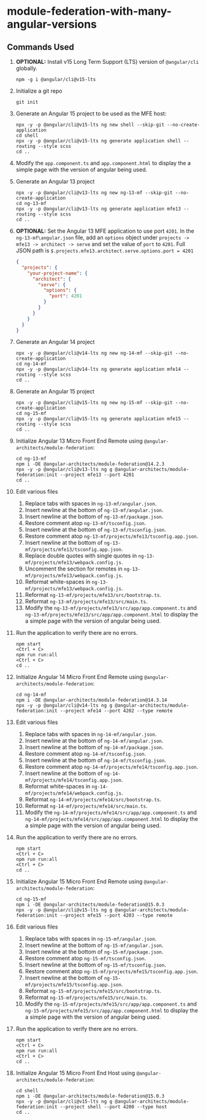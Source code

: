 # module-federation-with-many-angular-versions

## Commands Used

1. **OPTIONAL:** Install v15 Long Term Support (LTS) version of `@angular/cli` globally.

    ```shell
    npm -g i @angular/cli@v15-lts
    ```

1. Initialize a git repo

    ```shell
    git init
    ```

1. Generate an Angular 15 project to be used as the MFE host:

    ```shell
    npx -y -p @angular/cli@v15-lts ng new shell --skip-git --no-create-application
    cd shell
    npx -y -p @angular/cli@v15-lts ng generate application shell --routing --style scss
    cd ..
    ```

1. Modify the `app.component.ts` and `app.component.html` to display the a simple page with the version of angular being used.

1. Generate an Angular 13 project

    ```shell
    npx -y -p @angular/cli@v13-lts ng new ng-13-mf --skip-git --no-create-application
    cd ng-13-mf
    npx -y -p @angular/cli@v13-lts ng generate application mfe13 --routing --style scss
    cd ..
    ```

1. **OPTIONAL:** Set the Angular 13 MFE application to use port `4201`. In the `ng-13-mf\angular.json` file, add an `options` object under `projects -> mfe13 -> architect -> serve` and set the value of `port` to `4201`. Full JSON path is `$.projects.mfe13.architect.serve.options.port = 4201`

    ```json
    {
      "projects": {
        "your-project-name": {
          "architect": {
            "serve": {
              "options": {
                "port": 4201
              }
            }
          }
        }
      }
    }
    ```

1. Generate an Angular 14 project

    ```shell
    npx -y -p @angular/cli@v14-lts ng new ng-14-mf --skip-git --no-create-application
    cd ng-14-mf
    npx -y -p @angular/cli@v14-lts ng generate application mfe14 --routing --style scss
    cd ..
    ```

1. Generate an Angular 15 project

    ```shell
    npx -y -p @angular/cli@v15-lts ng new ng-15-mf --skip-git --no-create-application
    cd ng-15-mf
    npx -y -p @angular/cli@v15-lts ng generate application mfe15 --routing --style scss
    cd ..
    ```

1. Initialize Angular 13 Micro Front End Remote using `@angular-architects/module-federation`:

    ```shell
    cd ng-13-mf
    npm i -DE @angular-architects/module-federation@14.2.3
    npx -y -p @angular/cli@v13-lts ng g @angular-architects/module-federation:init --project mfe13 --port 4201
    cd ..
    ```

1. Edit various files

    1. Replace tabs with spaces in `ng-13-mf/angular.json`.
    1. Insert newline at the bottom of `ng-13-mf/angular.json`.
    1. Insert newline at the bottom of `ng-13-mf/package.json`.
    1. Restore comment atop `ng-13-mf/tsconfig.json`.
    1. Insert newline at the bottom of `ng-13-mf/tsconfig.json`.
    1. Restore comment atop `ng-13-mf/projects/mfe13/tsconfig.app.json`.
    1. Insert newline at the bottom of `ng-13-mf/projects/mfe13/tsconfig.app.json`.
    1. Replace double quotes with single quotes in `ng-13-mf/projects/mfe13/webpack.config.js`.
    1. Uncomment the section for remotes in `ng-13-mf/projects/mfe13/webpack.config.js`.
    1. Reformat white-spaces in `ng-13-mf/projects/mfe13/webpack.config.js`.
    1. Reformat `ng-13-mf/projects/mfe13/src/bootstrap.ts`.
    1. Reformat `ng-13-mf/projects/mfe13/src/main.ts`.
    1. Modify the `ng-13-mf/projects/mfe13/src/app/app.component.ts` and `ng-13-mf/projects/mfe13/src/app/app.component.html` to display the a simple page with the version of angular being used.

1. Run the application to verify there are no errors.

    ```shell
    npm start
    <Ctrl + C>
    npm run run:all
    <Ctrl + C>
    cd ..
    ```

1. Initialize Angular 14 Micro Front End Remote using `@angular-architects/module-federation`:

    ```shell
    cd ng-14-mf
    npm i -DE @angular-architects/module-federation@14.3.14
    npx -y -p @angular/cli@v14-lts ng g @angular-architects/module-federation:init --project mfe14 --port 4202 --type remote
    ```

1. Edit various files

    1. Replace tabs with spaces in `ng-14-mf/angular.json`.
    1. Insert newline at the bottom of `ng-14-mf/angular.json`.
    1. Insert newline at the bottom of `ng-14-mf/package.json`.
    1. Restore comment atop `ng-14-mf/tsconfig.json`.
    1. Insert newline at the bottom of `ng-14-mf/tsconfig.json`.
    1. Restore comment atop `ng-14-mf/projects/mfe14/tsconfig.app.json`.
    1. Insert newline at the bottom of `ng-14-mf/projects/mfe14/tsconfig.app.json`.
    1. Reformat white-spaces in `ng-14-mf/projects/mfe14/webpack.config.js`.
    1. Reformat `ng-14-mf/projects/mfe14/src/bootstrap.ts`.
    1. Reformat `ng-14-mf/projects/mfe14/src/main.ts`.
    1. Modify the `ng-14-mf/projects/mfe14/src/app/app.component.ts` and `ng-14-mf/projects/mfe14/src/app/app.component.html` to display the a simple page with the version of angular being used.

1. Run the application to verify there are no errors.

    ```shell
    npm start
    <Ctrl + C>
    npm run run:all
    <Ctrl + C>
    cd ..
    ```

1. Initialize Angular 15 Micro Front End Remote using `@angular-architects/module-federation`:

    ```shell
    cd ng-15-mf
    npm i -DE @angular-architects/module-federation@15.0.3
    npx -y -p @angular/cli@v15-lts ng g @angular-architects/module-federation:init --project mfe15 --port 4203 --type remote
    ```

1. Edit various files

    1. Replace tabs with spaces in `ng-15-mf/angular.json`.
    1. Insert newline at the bottom of `ng-15-mf/angular.json`.
    1. Insert newline at the bottom of `ng-15-mf/package.json`.
    1. Restore comment atop `ng-15-mf/tsconfig.json`.
    1. Insert newline at the bottom of `ng-15-mf/tsconfig.json`.
    1. Restore comment atop `ng-15-mf/projects/mfe15/tsconfig.app.json`.
    1. Insert newline at the bottom of `ng-15-mf/projects/mfe15/tsconfig.app.json`.
    1. Reformat `ng-15-mf/projects/mfe15/src/bootstrap.ts`.
    1. Reformat `ng-15-mf/projects/mfe15/src/main.ts`.
    1. Modify the `ng-15-mf/projects/mfe15/src/app/app.component.ts` and `ng-15-mf/projects/mfe15/src/app/app.component.html` to display the a simple page with the version of angular being used.

1. Run the application to verify there are no errors.

    ```shell
    npm start
    <Ctrl + C>
    npm run run:all
    <Ctrl + C>
    cd ..
    ```

1. Initialize Angular 15 Micro Front End Host using `@angular-architects/module-federation`:

    ```shell
    cd shell
    npm i -DE @angular-architects/module-federation@15.0.3
    npx -y -p @angular/cli@v15-lts ng g @angular-architects/module-federation:init --project shell --port 4200 --type host
    cd ..
    ```
